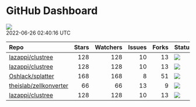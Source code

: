 GitHub Dashboard
================

![](https://github.com/lazappi/gh-dashboard/workflows/Render%20Status/badge.svg)  
2022-06-26 02:40:16 UTC

| Repo                                                                | Stars | Watchers | Issues | Forks | Status                                                                                                                                                   | Commit                                                                                                                                             |
| :------------------------------------------------------------------ | ----: | -------: | -----: | ----: | :------------------------------------------------------------------------------------------------------------------------------------------------------- | :------------------------------------------------------------------------------------------------------------------------------------------------- |
| [lazappi/clustree](https://github.com/lazappi/clustree)             |   128 |      128 |     10 |    13 | [![](https://github.com/lazappi/clustree/workflows/pkgdown/badge.svg)](https://github.com/lazappi/clustree/actions/runs/2556835328)                      | <a href="https://github.com/lazappi/clustree/commit/db7f8c5dae7d1bf0d43700c222352ab79a2c9ea9" title="Bump dev version and reoxygenise">db7f8c</a>  |
| [lazappi/clustree](https://github.com/lazappi/clustree)             |   128 |      128 |     10 |    13 | [![](https://github.com/lazappi/clustree/workflows/test-coverage/badge.svg)](https://github.com/lazappi/clustree/actions/runs/2561825866)                | <a href="https://github.com/lazappi/clustree/commit/54d9f2ee1fecd683535dfb37e707468cbf551f01" title="Update CRAN comments">54d9f2</a>              |
| [Oshlack/splatter](https://github.com/Oshlack/splatter)             |   168 |      168 |      8 |    51 | [![](https://github.com/Oshlack/splatter/workflows/R-CMD-check-bioc/badge.svg)](https://github.com/Oshlack/splatter/actions/runs/2239532437)             | <a href="https://github.com/Oshlack/splatter/commit/a963d8d806e3d645f9e664e884aecd148430f605" title="Bioconductor 3.16 devel">a963d8</a>           |
| [theislab/zellkonverter](https://github.com/theislab/zellkonverter) |    66 |       66 |     13 |     9 | [![](https://github.com/theislab/zellkonverter/workflows/R-CMD-check-bioc/badge.svg)](https://github.com/theislab/zellkonverter/actions/runs/2547730680) | <a href="https://github.com/theislab/zellkonverter/commit/280620b25e5b99b4d7572c5e52253def86671995" title="Merge branch 'RELEASE_3_15'">280620</a> |
| [lazappi/clustree](https://github.com/lazappi/clustree)             |   128 |      128 |     10 |    13 | [![](https://github.com/lazappi/clustree/workflows/R-CMD-check/badge.svg)](https://github.com/lazappi/clustree/actions/runs/2561825865)                  | <a href="https://github.com/lazappi/clustree/commit/54d9f2ee1fecd683535dfb37e707468cbf551f01" title="Update CRAN comments">54d9f2</a>              |
